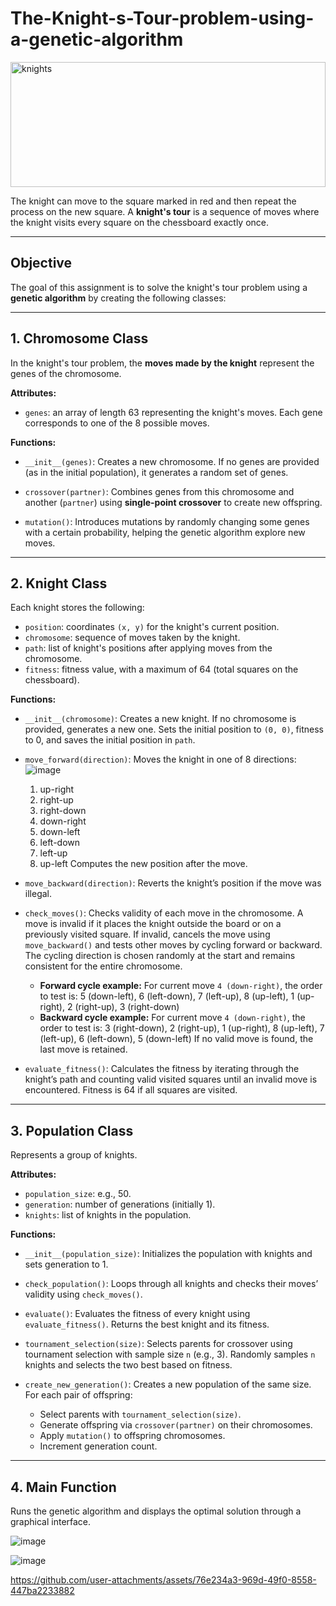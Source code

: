 # The-Knight-s-Tour-problem-using-a-genetic-algorithm

<img height="200" alt="knights" src="https://github.com/user-attachments/assets/5fac0311-72cb-4485-89fe-19903a15f108" width="100%"/>



The knight can move to the square marked in red and then repeat the process on the new square.
A **knight's tour** is a sequence of moves where the knight visits every square on the chessboard exactly once.

---

## Objective

The goal of this assignment is to solve the knight's tour problem using a **genetic algorithm** by creating the following classes:

---

## 1. Chromosome Class

In the knight's tour problem, the **moves made by the knight** represent the genes of the chromosome.

**Attributes:**

* `genes`: an array of length 63 representing the knight's moves. Each gene corresponds to one of the 8 possible moves.

**Functions:**

* `__init__(genes)`:
  Creates a new chromosome. If no genes are provided (as in the initial population), it generates a random set of genes.

* `crossover(partner)`:
  Combines genes from this chromosome and another (`partner`) using **single-point crossover** to create new offspring.

* `mutation()`:
  Introduces mutations by randomly changing some genes with a certain probability, helping the genetic algorithm explore new moves.

---

## 2. Knight Class

Each knight stores the following:

* `position`: coordinates `(x, y)` for the knight's current position.
* `chromosome`: sequence of moves taken by the knight.
* `path`: list of knight's positions after applying moves from the chromosome.
* `fitness`: fitness value, with a maximum of 64 (total squares on the chessboard).

**Functions:**

* `__init__(chromosome)`:
  Creates a new knight. If no chromosome is provided, generates a new one. Sets the initial position to `(0, 0)`, fitness to 0, and saves the initial position in `path`.

* `move_forward(direction)`:
  Moves the knight in one of 8 directions:
![image](https://github.com/user-attachments/assets/f1114825-b354-4484-a29f-92aecb3727f5)
  1. up-right
  2. right-up
  3. right-down
  4. down-right
  5. down-left
  6. left-down
  7. left-up
  8. up-left
     Computes the new position after the move.

* `move_backward(direction)`:
  Reverts the knight’s position if the move was illegal.

* `check_moves()`:
  Checks validity of each move in the chromosome. A move is invalid if it places the knight outside the board or on a previously visited square.
  If invalid, cancels the move using `move_backward()` and tests other moves by cycling forward or backward.
  The cycling direction is chosen randomly at the start and remains consistent for the entire chromosome.

  * **Forward cycle example:** For current move `4 (down-right)`, the order to test is:
    5 (down-left), 6 (left-down), 7 (left-up), 8 (up-left), 1 (up-right), 2 (right-up), 3 (right-down)
  * **Backward cycle example:** For current move `4 (down-right)`, the order to test is:
    3 (right-down), 2 (right-up), 1 (up-right), 8 (up-left), 7 (left-up), 6 (left-down), 5 (down-left)
    If no valid move is found, the last move is retained.

* `evaluate_fitness()`:
  Calculates the fitness by iterating through the knight’s path and counting valid visited squares until an invalid move is encountered.
  Fitness is 64 if all squares are visited.

---

## 3. Population Class

Represents a group of knights.

**Attributes:**

* `population_size`: e.g., 50.
* `generation`: number of generations (initially 1).
* `knights`: list of knights in the population.

**Functions:**

* `__init__(population_size)`:
  Initializes the population with knights and sets generation to 1.

* `check_population()`:
  Loops through all knights and checks their moves’ validity using `check_moves()`.

* `evaluate()`:
  Evaluates the fitness of every knight using `evaluate_fitness()`. Returns the best knight and its fitness.

* `tournament_selection(size)`:
  Selects parents for crossover using tournament selection with sample size `n` (e.g., 3).
  Randomly samples `n` knights and selects the two best based on fitness.

* `create_new_generation()`:
  Creates a new population of the same size. For each pair of offspring:

  * Select parents with `tournament_selection(size)`.
  * Generate offspring via `crossover(partner)` on their chromosomes.
  * Apply `mutation()` to offspring chromosomes.
  * Increment generation count.

---

## 4. Main Function

Runs the genetic algorithm and displays the optimal solution through a graphical interface.



![image](https://github.com/user-attachments/assets/74bd702d-0723-4837-bffb-39daf31d3bd9)



![image](https://github.com/user-attachments/assets/13441d65-eca6-4279-996f-6670c5c12bb6)



https://github.com/user-attachments/assets/76e234a3-969d-49f0-8558-447ba2233882




